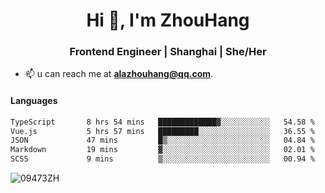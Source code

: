 <h1 align="center">Hi 👋, I'm ZhouHang</h1>

<h3 align="center">Frontend Engineer | Shanghai | She/Her</h3>

- 📫 u can reach me at **alazhouhang@qq.com**.

<h4 align="left">Languages</h4>
<!--START_SECTION:waka-->

```txt
TypeScript       8 hrs 54 mins   █████████████▓░░░░░░░░░░░   54.58 %
Vue.js           5 hrs 57 mins   █████████░░░░░░░░░░░░░░░░   36.55 %
JSON             47 mins         █▒░░░░░░░░░░░░░░░░░░░░░░░   04.84 %
Markdown         19 mins         ▓░░░░░░░░░░░░░░░░░░░░░░░░   02.01 %
SCSS             9 mins          ▒░░░░░░░░░░░░░░░░░░░░░░░░   00.94 %
```

<!--END_SECTION:waka-->

<p align="left"> <img src=https://github-readme-stats.vercel.app/api?username=09473ZH&show_icons=true alt=09473ZH /> </p>
